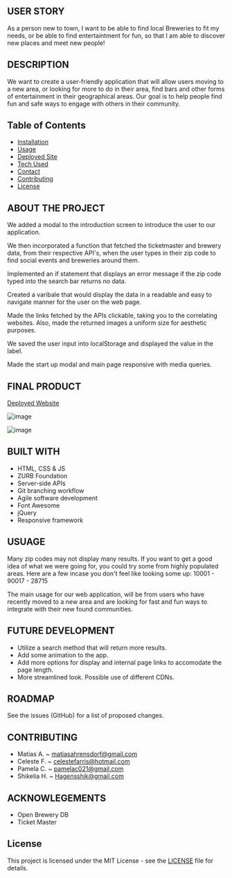 ## USER STORY

As a person new to town, I want to be able to find local Breweries to fit my needs, or be able to find entertaintment for fun, so that I am able to discover new places and meet new people!

## DESCRIPTION

We want to create a user-friendly application that will allow users moving to a new area, or looking for more to do in their area, find bars and other forms of entertainment in their geographical areas. Our goal is to help people find fun and safe ways to engage with others in their community.

## Table of Contents

- [Installation](#installation)
- [Usage](#usage)
- [Deployed Site](#final-product)
- [Tech Used](#built-with)
- [Contact](#contributing)
- [Contributing](#contributing)
- [License](#license)

## ABOUT THE PROJECT

We added a modal to the introduction screen to introduce the user to our application.

We then incorporated a function that fetched the ticketmaster and brewery data, from their respective API's, when the user types in their zip code to find social events and breweries around them.

Implemented an if statement that displays an error message if the zip code typed into the search bar returns no data.

Created a varibale that would display the data in a readable and easy to navigate manner for the user on the web page.

Made the links fetched by the APIs clickable, taking you to the correlating websites. Also, made the returned images a uniform size for aesthetic purposes.

We saved the user input into localStorage and displayed the value in the label.

Made the start up modal and main page responsive with media queries.



## FINAL PRODUCT

[Deployed Website](https://shagens.github.io/New-To-Town/)

![image](https://user-images.githubusercontent.com/87335354/133401571-f71d2711-7e7a-45fe-affd-ff7c5d37fefc.png)

![image](SS.png)

## BUILT WITH

- HTML, CSS & JS
- ZURB Foundation
- Server-side APIs
- Git branching workflow
- Agile software development
- Font Awesome
- jQuery
- Responsive framework

## USUAGE

Many zip codes may not display many results. If you want to get a good idea of what we were going for, you could try some from highly populated areas. Here are a few incase you don't feel like looking some up: 10001 - 90017 - 28715

The main usage for our web application, will be from users who have recently moved to a new area and are looking for fast and fun ways to integrate with their new found communities.

## FUTURE DEVELOPMENT

- Utilize a search method that will return more results.
- Add some animation to the app.
- Add more options for display and internal page links to accomodate the page length.
- More streamlined look. Possible use of different CDNs.


## ROADMAP

See the issues (GitHub) for a list of proposed changes.

## CONTRIBUTING

- Matias A. ~ matiasahrensdorf@gmail.com
- Celeste F. ~ celestefarris@hotmail.com
- Pamela C. ~ pamelac021@gmail.com
- Shikelia H. ~ Hagensshik@gmail.com

## ACKNOWLEGEMENTS

- Open Brewery DB
- Ticket Master

## License

This project is licensed under the MIT License - see the [LICENSE](LICENSE) file for details.

